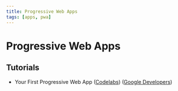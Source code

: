```yaml
---
title: Progressive Web Apps
tags: [apps, pwa]
---
```


# Progressive Web Apps

## Tutorials

* Your First Progressive Web App ([Codelabs](https://codelabs.developers.google.com/codelabs/your-first-pwapp/#0)) ([Google Developers](https://developers.google.com/web/fundamentals/getting-started/codelabs/your-first-pwapp/))